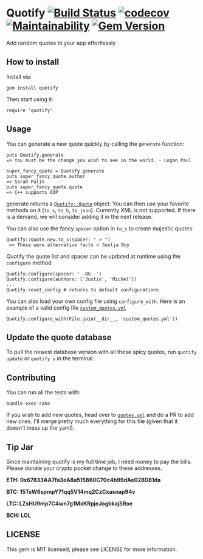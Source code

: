 # Quotify [![Build Status](https://travis-ci.org/jusleg/quotify-ruby.svg?branch=master)](https://travis-ci.org/jusleg/quotify-ruby) [![codecov](https://codecov.io/gh/jusleg/quotify-ruby/branch/master/graph/badge.svg)](https://codecov.io/gh/jusleg/quotify-ruby) [![Maintainability](https://api.codeclimate.com/v1/badges/972d13f147a8cc352acc/maintainability)](https://codeclimate.com/github/jusleg/quotify-ruby/maintainability) [![Gem Version](https://badge.fury.io/rb/quotify.svg)](https://badge.fury.io/rb/quotify)

Add random quotes to your app effortlessly

## How to install

Install via:
```
gem install quotify
```

Then start using it:
```
require 'quotify'
```

## Usage

You can generate a new quote quickly by calling the `generate` function:
```
puts Quotify.generate
=> You must be the change you wish to see in the world. - Logan Paul

super_fancy_quote = Quotify.generate
puts super_fancy_quote.author
=> Sarah Palin
puts super_fancy_quote.quote
=> C++ supports OOP
```

generate returns a [`Quotify::Quote`](https://github.com/jusleg/quotify-ruby/blob/master/lib/quotify/quote.rb) object. You can then use your favorite methods on it (`to_s`, `to_h`, `to_json`). Currently XML is not supported. If there is a demand, we will consider adding it in the next release.

You can also use the fancy `spacer` option in `to_s` to create majestic quotes:
```
Quotify::Quote.new.to_s(spacer: " 🔥 ")
 => Those were alternative facts 🔥 Soulja Boy
 ```

 Quotify the quote list and spacer can be updated at runtime using the `configure` method
 ```
 Quotify.configure(spacer: ' -OG- ')
 Quotify.configure(authors: ['Justin', 'Michel'])
 ...
 Quotify.reset_config # returns to default configurations
 ```

 You can also load your own config file using `configure_with`. Here is an example of a valid config file [`custom_quotes.yml`](https://github.com/jusleg/quotify-ruby/blob/master/test/custom_quotes.yml)
 ```
 Quotify.configure_with(File.join(__dir__, 'custom_quotes.yml'))
```

## Update the quote database
To pull the newest database version with all those spicy quotes, run `quotify update` or `quotify u` in the terminal.

## Contributing
You can run all the tests with:
```
bundle exec rake
```

If you wish to add new quotes, head over to [`quotes.yml`](https://github.com/jusleg/quotify-ruby/blob/master/lib/quotify/quotes.yml) and do a PR to add new ones. I'll merge pretty much everything for this file (given that it doesn't mess up the yaml).

## Tip Jar
Since maintaining quotify is my full time job, I need money to pay the bills. Please donate your crypto pocket change to these addresses.

**ETH: 0x67833AA7fa3eA8a515860C70c4b99dAe028D81da**

**BTC: 15TsW6spmpY71qq5V14mq2CzCxasnap94v**

**LTC: LZsHU9mp7C4wn7g1MxKRpjeJogbkajSRoe**

**BCH: LOL**

## LICENSE

This gem is MIT licensed, please see LICENSE for more information.
